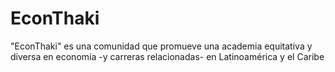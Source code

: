 # EconThaki
"EconThaki" es una comunidad que promueve una academia equitativa y diversa en economía -y carreras relacionadas- en Latinoamérica y el Caribe

